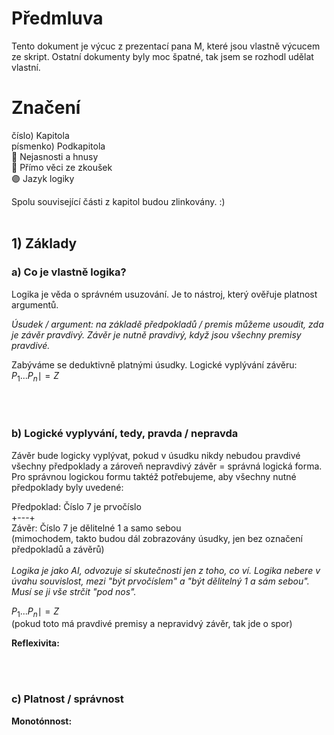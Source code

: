 # Předmluva
Tento dokument je výcuc z prezentací pana M, které jsou vlastně výcucem ze skript. Ostatní dokumenty byly moc špatné, tak jsem se rozhodl udělat vlastní.

# Značení
číslo) Kapitola <br />
písmenko) Podkapitola <br />
🔴 Nejasnosti a hnusy <br />
🔵 Přímo věci ze zkoušek <br />
🟣 Jazyk logiky <br />

Spolu související části z kapitol budou zlinkovány. :)
<br />
<br />

## 1) Základy
### a) Co je vlastně logika?
Logika je věda o správném usuzování. Je to nástroj, který ověřuje platnost argumentů.

*Úsudek / argument: na základě předpokladů / premis můžeme usoudit, zda je závěr pravdivý. Závěr je nutně pravdivý, když jsou všechny premisy pravdivé.*

Zabýváme se deduktivně platnými úsudky. Logické vyplývání závěru:
$P_1...P_n\mid=Z$

<br />
<br />

### b) Logické vyplyvání, tedy, pravda / nepravda
Závěr bude logicky vyplývat, pokud v úsudku nikdy nebudou pravdivé všechny předpoklady a zároveň nepravdivý závěr = správná logická forma. Pro správnou logickou formu taktéž potřebujeme, aby všechny nutné předpoklady byly uvedené:

Předpoklad: Číslo 7 je prvočíslo <br />
+---+ <br />
Závěr: Číslo 7 je dělitelné 1 a samo sebou
<br />
(mimochodem, takto budou dál zobrazovány úsudky, jen bez označení předpokladů a závěrů)
<br /><br />
*Logika je jako AI, odvozuje si skutečnosti jen z toho, co ví. Logika nebere v úvahu souvislost, mezi "být prvočíslem" a "být dělitelný 1 a sám sebou". Musí se ji vše strčit "pod nos".* 
<br />

$P_1...P_n\mid=Z$
<br />
(pokud toto má pravdivé premisy a nepravidvý závěr, tak jde o spor)

**Reflexivita:**

<br />
<br />

### c) Platnost / správnost
**Monotónnost:**
